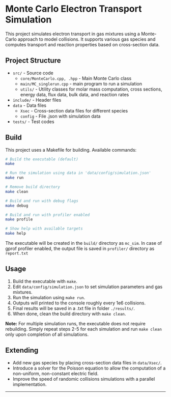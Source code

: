# Monte Carlo Electron Transport Simulation

This project simulates electron transport in gas mixtures using a Monte-Carlo approach to model collisions. It supports various gas species and computes transport and reaction properties based on cross-section data.

## Project Structure

- `src/` - Source code
  - `core/MonteCarlo.cpp, .hpp` - Main Monte Carlo class
  - `main/MC_singlerun.cpp` - main program to run a simulation
  - `utils/` - Utility classes for molar mass computation, cross sections, energy data, flux data, bulk data, and reaction rates
- `include/` - Header files
- `data` - Data files
  - `Xsec` - Cross-section data files for different species
  - `config` - File .json with simulation data
- `tests/` - Test codes

## Build

This project uses a Makefile for building. Available commands:

```bash
# Build the executable (default)
make

# Run the simulation using data in 'data/config/simulation.json'
make run

# Remove build directory
make clean

# Build and run with debug flags
make debug

# Build and run with profiler enabled
make profile

# Show help with available targets
make help
```

The executable will be created in the `build/` directory as `mc_sim`.
In case of gprof profiler enabled, the output file is saved in `profiler/` directory as `report.txt`

## Usage

1. Build the executable with `make`.
2. Edit `data/config/simulation.json` to set simulation parameters and gas mixtures.
3. Run the simulation using `make run`.
4. Outputs will printed to the console roughly every 1e6 collisions.
5. Final results will be saved in a .txt file in folder `./results/`.
6. When done, clean the build directory with `make clean`.

**Note:** For multiple simulation runs, the executable does not require rebuilding. Simply repeat steps 2-5 for each simulation and run `make clean` only upon completion of all simulations.

## Extending

- Add new gas species by placing cross-section data files in `data/Xsec/`.
- Introduce a solver for the Poisson equation to allow the computation of a non-uniform, non-constant electric field.
- Improve the speed of randomic collisions simulations with a parallel implementation.

---